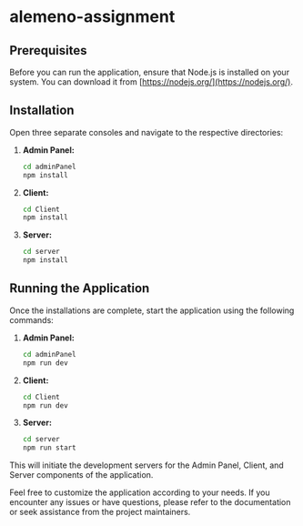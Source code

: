 # alemeno-assignment

## Prerequisites
Before you can run the application, ensure that Node.js is installed on your system. You can download it from [https://nodejs.org/](https://nodejs.org/).

## Installation
Open three separate consoles and navigate to the respective directories:

1. **Admin Panel:**
    ```bash
    cd adminPanel
    npm install
    ```

2. **Client:**
    ```bash
    cd Client
    npm install
    ```

3. **Server:**
    ```bash
    cd server
    npm install
    ```

## Running the Application
Once the installations are complete, start the application using the following commands:

1. **Admin Panel:**
    ```bash
    cd adminPanel
    npm run dev
    ```

2. **Client:**
    ```bash
    cd Client
    npm run dev
    ```

3. **Server:**
    ```bash
    cd server
    npm run start
    ```

This will initiate the development servers for the Admin Panel, Client, and Server components of the application.

Feel free to customize the application according to your needs. If you encounter any issues or have questions, please refer to the documentation or seek assistance from the project maintainers.
